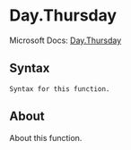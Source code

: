 ---
---

# Day.Thursday

Microsoft Docs: [Day.Thursday](https://docs.microsoft.com/en-us/powerquery-m/day-thursday)

## Syntax

```
Syntax for this function.
```

## About

About this function.

